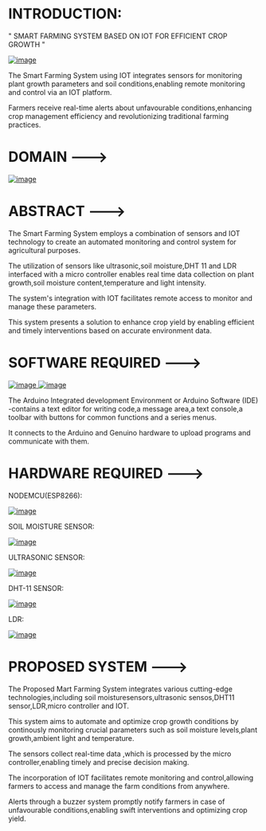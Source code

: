 # INTRODUCTION:

" SMART FARMING SYSTEM BASED ON IOT FOR EFFICIENT CROP GROWTH "

[
![image](https://github.com/Maheshreddy1356/Smart-Farming-based-on-IOT-for-efiicient-crop-growth/assets/123810091/5bcd951e-82d8-42b3-919e-d19007bdc86e)
](url)

The Smart Farming System using IOT integrates sensors for monitoring plant growth parameters  and soil conditions,enabling remote monitoring and control via an IOT platform.

Farmers receive real-time alerts about unfavourable conditions,enhancing crop management efficiency and revolutionizing traditional farming practices.

# DOMAIN --->

[
![image](https://github.com/Maheshreddy1356/Smart-Farming-based-on-IOT-for-efiicient-crop-growth/assets/123810091/255940c3-c31b-4ffe-a655-d3b7d90bf3c5)
](url)

# ABSTRACT --->

The Smart Farming System employs a combination of sensors and IOT technology to create an automated monitoring and control system for agricultural  purposes.

The utilization of sensors like ultrasonic,soil moisture,DHT 11 and LDR interfaced with a micro controller enables real time data collection on plant growth,soil moisture content,temperature and light intensity.

The system's integration with IOT facilitates remote access to monitor  and manage these parameters.

This system presents a  solution to enhance crop yield by enabling efficient and timely interventions based on accurate environment data.

# SOFTWARE REQUIRED --->

[
![image](https://github.com/Maheshreddy1356/Smart-Farming-based-on-IOT-for-efiicient-crop-growth/assets/123810091/0cad579a-f50e-41cf-b4c4-0bc010d2f142)
](url)                                      [
![image](https://github.com/Maheshreddy1356/Smart-Farming-based-on-IOT-for-efiicient-crop-growth/assets/123810091/faa20694-814f-4140-9b1f-9384816cbff1)
](url)

The Arduino Integrated development Environment  or Arduino Software (IDE) -contains a text editor for writing code,a message area,a text console,a toolbar with buttons for common functions and a series menus.

It connects to the Arduino and Genuino hardware to upload programs and communicate with them.

# HARDWARE REQUIRED --->

NODEMCU(ESP8266):

[
![image](https://github.com/Maheshreddy1356/Smart-Farming-based-on-IOT-for-efiicient-crop-growth/assets/123810091/40c4a822-53cf-471a-841c-b89472296d0f)
](url)

SOIL MOISTURE SENSOR:

[
![image](https://github.com/Maheshreddy1356/Smart-Farming-based-on-IOT-for-efiicient-crop-growth/assets/123810091/9a389684-0746-435d-85be-c795d1c8de6f)
](url)

ULTRASONIC SENSOR:

[
![image](https://github.com/Maheshreddy1356/Smart-Farming-based-on-IOT-for-efiicient-crop-growth/assets/123810091/92fbf89b-ba94-4862-9afc-0bbdff16ba0f)
](url)

DHT-11 SENSOR:

[
![image](https://github.com/Maheshreddy1356/Smart-Farming-based-on-IOT-for-efiicient-crop-growth/assets/123810091/cb9fbf25-e6e4-4620-aa4e-d78c27474577)
](url)

LDR:

[
![image](https://github.com/Maheshreddy1356/Smart-Farming-based-on-IOT-for-efiicient-crop-growth/assets/123810091/d8827133-a7b1-431e-8ce4-da1bf7730be2)
](url)

# PROPOSED SYSTEM --->

The Proposed Mart Farming System integrates various cutting-edge technologies,including soil moisturesensors,ultrasonic sensos,DHT11 sensor,LDR,micro controller and IOT.

This system aims to automate and optimize crop growth conditions by continously monitoring crucial parameters such as soil moisture levels,plant growth,ambient light and temperature.

The sensors collect real-time data ,which is processed by the micro controller,enabling timely  and precise decision making.

The incorporation of IOT facilitates remote monitoring and control,allowing farmers to access and manage the farm conditions from anywhere.

Alerts through a buzzer system promptly notify farmers in case of unfavourable conditions,enabling swift interventions and optimizing crop yield.

















